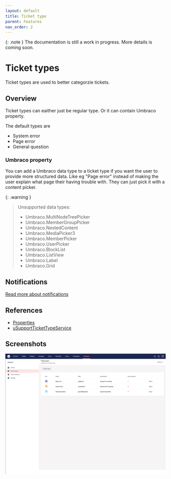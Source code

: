 ```yaml
---
layout: default
title: Ticket type
parent: Features
nav_order: 2
---
```


{: .note }
The documentation is still a work in progress. More details is coming soon.

# Ticket types
Ticket types are used to better categorzie tickets.

## Overview
Ticket types can eaither just be regular type. Or it can contain Umbraco property.

The default types are
- System error
- Page error
- General question

### Umbraco property
You can add a Umbraco data type to a ticket type if you want the user to provide more structured data. Like eg "Page error" instead of making the user explain what page their having trouble with. They can just pick it with a content picker.

{: .warning }
>  Unsupported data types:
> - Umbraco.MultiNodeTreePicker
> - Umbraco.MemberGroupPicker
> - Umbraco.NestedContent
> - Umbraco.MediaPicker3
> - Umbraco.MemberPicker
> - Umbraco.UserPicker
> - Umbraco.BlockList
> - Umbraco.ListView
> - Umbraco.Label
> - Umbraco.Grid

## Notifications
[Read more about notifications](/uSupport-documentation/docs/extending.html#extend)

## References
- [Properties](//uSupport-documentationdocs/references/tables.html#usupporttickettype)
- [uSupportTicketTypeService](/uSupport-documentation/docs/references/services.html#usupporttickettypeservice)

## Screenshots

<img src="/uSupport-documentation/assets/ticketTypes.PNG">